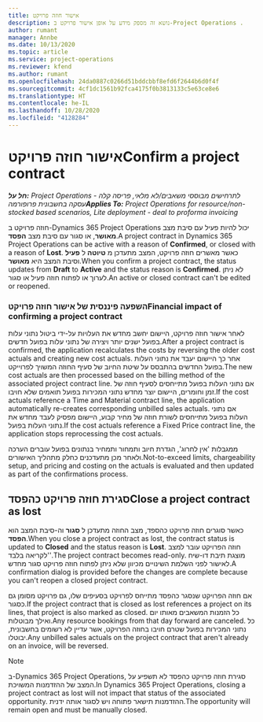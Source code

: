 ```yaml
---
title: אישור חוזה פרויקט
description: נושא זה מספק מידע על אופן אישור פרויקט ב-Project Operations .
author: rumant
manager: Annbe
ms.date: 10/13/2020
ms.topic: article
ms.service: project-operations
ms.reviewer: kfend
ms.author: rumant
ms.openlocfilehash: 24da0887c0266d51bddcbbf8efd6f2644b6d0f4f
ms.sourcegitcommit: 4cf1dc1561b92fca4175f0b3813133c5e63ce8e6
ms.translationtype: HT
ms.contentlocale: he-IL
ms.lasthandoff: 10/28/2020
ms.locfileid: "4128284"
---
```

# <a name="confirm-a-project-contract"></a><span data-ttu-id="04e46-103">אישור חוזה פרויקט</span><span class="sxs-lookup"><span data-stu-id="04e46-103">Confirm a project contract</span></span>

<span data-ttu-id="04e46-104">_**חל על:** Project Operations לתרחישים מבוססי משאבים/לא מלאי, פריסה קלה - עסקה בחשבונית פרופורמה_</span><span class="sxs-lookup"><span data-stu-id="04e46-104">_**Applies To:** Project Operations for resource/non-stocked based scenarios, Lite deployment - deal to proforma invoicing_</span></span>

<span data-ttu-id="04e46-105">חוזה פרויקט ב-Dynamics 365 Project Operations יכול להיות פעיל עם סיבת מצב **מאושר**, או סגור עם סיבת מצב **הפסד**.</span><span class="sxs-lookup"><span data-stu-id="04e46-105">A project contract in Dynamics 365 Project Operations can be active with a reason of **Confirmed**, or closed with a reason of **Lost**.</span></span> <span data-ttu-id="04e46-106">כאשר מאשרים חוזה פרויקט, המצב מתעדכן מ **טיוטה** ל **פעיל** וסיבת המצב היא **מאושר**.</span><span class="sxs-lookup"><span data-stu-id="04e46-106">When you confirm a project contract, the status updates from **Draft** to **Active** and the status reason is **Confirmed**.</span></span> <span data-ttu-id="04e46-107">לא ניתן לערוך או לפתוח חוזה פעיל או סגור.</span><span class="sxs-lookup"><span data-stu-id="04e46-107">An active or closed contract can't be edited or reopened.</span></span> 

### <a name="financial-impact-of-confirming-a-project-contract"></a><span data-ttu-id="04e46-108">השפעה פיננסית של אישור חוזה פרויקט</span><span class="sxs-lookup"><span data-stu-id="04e46-108">Financial impact of confirming a project contract</span></span>

<span data-ttu-id="04e46-109">לאחר אישור חוזה פרויקט, היישום יחשב מחדש את העלויות על-ידי ביטול נתוני עלות בפועל ישנים יותר ויצירה של נתוני עלות בפועל חדשים.</span><span class="sxs-lookup"><span data-stu-id="04e46-109">After a project contract is confirmed, the application recalculates the costs by reversing the older cost actuals and creating new cost actuals.</span></span> <span data-ttu-id="04e46-110">אחר כך היישום יעבד את נתוני העלות בפועל החדשים בהתבסס על שיטת החיוב של סעיף החוזה המשויך לפרוייקט.</span><span class="sxs-lookup"><span data-stu-id="04e46-110">The new cost actuals are then processed based on the billing method of the associated project contract line.</span></span> <span data-ttu-id="04e46-111">אם נתוני העלות בפועל מתייחסים לסעיף חוזה של זמן וחומרים, היישום יוצר מחדש נתוני המכירות בפועל תואמים שלא חויבו.</span><span class="sxs-lookup"><span data-stu-id="04e46-111">If the cost actuals reference a Time and Material contract line, the application automatically re-creates corresponding unbilled sales actuals.</span></span> <span data-ttu-id="04e46-112">אם נתוני העלות בפועל מתייחסים לשורת חוזה של מחיר קבוע, היישום מפסיק לעבד מחדש את נתוני העלות בפועל.</span><span class="sxs-lookup"><span data-stu-id="04e46-112">If the cost actuals reference a Fixed Price contract line, the application stops reprocessing the cost actuals.</span></span>

<span data-ttu-id="04e46-113">ממגבלות 'אין לחרוג', הגדרת חיוב ותמחור ותמחיר בנתונים בפועל עוברים הערכה ולאחר מכן מתעדכנים כחלק מתהליך האישורים.</span><span class="sxs-lookup"><span data-stu-id="04e46-113">Not-to-exceed limits, chargeability setup, and pricing and costing on the actuals is evaluated and then updated as part of the confirmations process.</span></span>

## <a name="close-a-project-contract-as-lost"></a><span data-ttu-id="04e46-114">סגירת חוזה פרויקט כהפסד</span><span class="sxs-lookup"><span data-stu-id="04e46-114">Close a project contract as lost</span></span>

<span data-ttu-id="04e46-115">כאשר סוגרים חוזה פרויקט כהספד, מצב החוזה מתעדכן ל **סגור** וה-סיבת המצב הוא **הפסד**.</span><span class="sxs-lookup"><span data-stu-id="04e46-115">When you close a project contract as lost, the contract status is updated to **Closed** and the status reason is **Lost**.</span></span> <span data-ttu-id="04e46-116">חוזה הפרויקט עובר למצב 'לקריאה בלבד'.</span><span class="sxs-lookup"><span data-stu-id="04e46-116">The project contract becomes read-only.</span></span> <span data-ttu-id="04e46-117">מוצגת תיבת דו-שיח לאישור לפני השלמת השינויים מכיוון שלא ניתן לפתוח חוזה פרויקט סגור מחדש.</span><span class="sxs-lookup"><span data-stu-id="04e46-117">A confirmation dialog is provided before the changes are complete because you can't reopen a closed project contract.</span></span>

<span data-ttu-id="04e46-118">אם חוזה הפרויקט שנסגר כהפסד מתייחס לפרויקט בסעיפים שלו, גם פרויקט מסומן גם כסגור.</span><span class="sxs-lookup"><span data-stu-id="04e46-118">If the project contract that is closed as lost references a project on its lines, that project is also marked as closed.</span></span> <span data-ttu-id="04e46-119">כל הזמנות המשאבים מאותו יום ואילך מבוטלות.</span><span class="sxs-lookup"><span data-stu-id="04e46-119">Any resource bookings from that day forward are canceled.</span></span> <span data-ttu-id="04e46-120">כל נתוני המכירות בפועל שטרם חויבו בחוזה הפרויקט, אשר עדיין לא רשומים בחשבונית, יבוטלו.</span><span class="sxs-lookup"><span data-stu-id="04e46-120">Any unbilled sales actuals on the project contract that aren't already on an invoice, will be reversed.</span></span>

> [!NOTE]
> <span data-ttu-id="04e46-121">ב-Dynamics 365 Project Operations, סגירת חוזה פרויקט כהפסד לא תשפיע על המצב של ההזדמנות המשויכת.</span><span class="sxs-lookup"><span data-stu-id="04e46-121">In Dynamics 365 Project Operations, closing a project contract as lost will not impact that status of the associated opportunity.</span></span> <span data-ttu-id="04e46-122">ההזדמנות תישאר פתוחה ויש לסגור אותה ידנית.</span><span class="sxs-lookup"><span data-stu-id="04e46-122">The opportunity will remain open and must be manually closed.</span></span>
